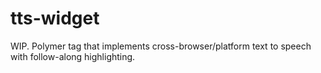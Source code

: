 # tts-widget
WIP.  Polymer tag that implements cross-browser/platform text to speech  with follow-along highlighting.